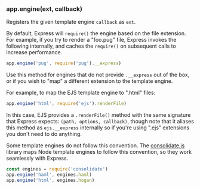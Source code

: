 <h3 id='app.engine'>app.engine(ext, callback)</h3>

Registers the given template engine `callback` as `ext`.

By default, Express will `require()` the engine based on the file extension.
For example, if you try to render a "foo.pug" file, Express invokes the
following internally, and caches the `require()` on subsequent calls to increase
performance.

```js
app.engine('pug', require('pug').__express)
```

Use this method for engines that do not provide `.__express` out of the box,
or if you wish to "map" a different extension to the template engine.

For example, to map the EJS template engine to ".html" files:

```js
app.engine('html', require('ejs').renderFile)
```

In this case, EJS provides a `.renderFile()` method with
the same signature that Express expects: `(path, options, callback)`,
though note that it aliases this method as `ejs.__express` internally
so if you're using ".ejs" extensions you don't need to do anything.

Some template engines do not follow this convention.  The
[consolidate.js](https://github.com/tj/consolidate.js) library maps Node template engines to follow this convention,
so they work seamlessly with Express.

```js
const engines = require('consolidate')
app.engine('haml', engines.haml)
app.engine('html', engines.hogan)
```
